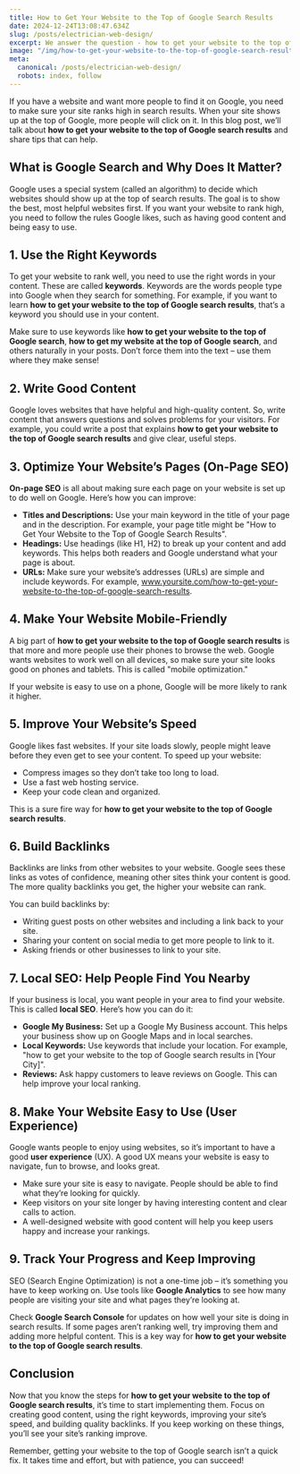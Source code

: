 ```yaml
---
title: How to Get Your Website to the Top of Google Search Results
date: 2024-12-24T13:08:47.634Z
slug: /posts/electrician-web-design/
excerpt: We answer the question - how to get your website to the top of google search results.
image: "/img/how-to-get-your-website-to-the-top-of-google-search-results.webp"
meta:
  canonical: /posts/electrician-web-design/
  robots: index, follow
---
```


If you have a website and want more people to find it on Google, you need to make sure your site ranks high in search results. When your site shows up at the top of Google, more people will click on it. In this blog post, we’ll talk about **how to get your website to the top of Google search results** and share tips that can help.

## What is Google Search and Why Does It Matter?

Google uses a special system (called an algorithm) to decide which websites should show up at the top of search results. The goal is to show the best, most helpful websites first. If you want your website to rank high, you need to follow the rules Google likes, such as having good content and being easy to use.

## 1. Use the Right Keywords

To get your website to rank well, you need to use the right words in your content. These are called **keywords**. Keywords are the words people type into Google when they search for something. For example, if you want to learn **how to get your website to the top of Google search results**, that’s a keyword you should use in your content.

Make sure to use keywords like **how to get your website to the top of Google search**, **how to get my website at the top of Google search**, and others naturally in your posts. Don’t force them into the text – use them where they make sense!

## 2. Write Good Content

Google loves websites that have helpful and high-quality content. So, write content that answers questions and solves problems for your visitors. For example, you could write a post that explains **how to get your website to the top of Google search results** and give clear, useful steps.

## 3. Optimize Your Website’s Pages (On-Page SEO)

**On-page SEO** is all about making sure each page on your website is set up to do well on Google. Here’s how you can improve:

- **Titles and Descriptions:** Use your main keyword in the title of your page and in the description. For example, your page title might be "How to Get Your Website to the Top of Google Search Results".
- **Headings:** Use headings (like H1, H2) to break up your content and add keywords. This helps both readers and Google understand what your page is about.
- **URLs:** Make sure your website’s addresses (URLs) are simple and include keywords. For example, www.yoursite.com/how-to-get-your-website-to-the-top-of-google-search-results.

## 4. Make Your Website Mobile-Friendly

A big part of **how to get your website to the top of Google search results** is that more and more people use their phones to browse the web. Google wants websites to work well on all devices, so make sure your site looks good on phones and tablets. This is called "mobile optimization."

If your website is easy to use on a phone, Google will be more likely to rank it higher.

## 5. Improve Your Website’s Speed

Google likes fast websites. If your site loads slowly, people might leave before they even get to see your content. To speed up your website:

- Compress images so they don’t take too long to load.
- Use a fast web hosting service.
- Keep your code clean and organized.

This is a sure fire way for **how to get your website to the top of Google search results**.

## 6. Build Backlinks

Backlinks are links from other websites to your website. Google sees these links as votes of confidence, meaning other sites think your content is good. The more quality backlinks you get, the higher your website can rank.

You can build backlinks by:

- Writing guest posts on other websites and including a link back to your site.
- Sharing your content on social media to get more people to link to it.
- Asking friends or other businesses to link to your site.

## 7. Local SEO: Help People Find You Nearby

If your business is local, you want people in your area to find your website. This is called **local SEO**. Here’s how you can do it:

- **Google My Business:** Set up a Google My Business account. This helps your business show up on Google Maps and in local searches.
- **Local Keywords:** Use keywords that include your location. For example, "how to get your website to the top of Google search results in [Your City]".
- **Reviews:** Ask happy customers to leave reviews on Google. This can help improve your local ranking.

## 8. Make Your Website Easy to Use (User Experience)

Google wants people to enjoy using websites, so it’s important to have a good **user experience** (UX). A good UX means your website is easy to navigate, fun to browse, and looks great.

- Make sure your site is easy to navigate. People should be able to find what they’re looking for quickly.
- Keep visitors on your site longer by having interesting content and clear calls to action.
- A well-designed website with good content will help you keep users happy and increase your rankings.

## 9. Track Your Progress and Keep Improving

SEO (Search Engine Optimization) is not a one-time job – it’s something you have to keep working on. Use tools like **Google Analytics** to see how many people are visiting your site and what pages they’re looking at.

Check **Google Search Console** for updates on how well your site is doing in search results. If some pages aren’t ranking well, try improving them and adding more helpful content. This is a key way for **how to get your website to the top of Google search results**.

## Conclusion

Now that you know the steps for **how to get your website to the top of Google search results**, it’s time to start implementing them. Focus on creating good content, using the right keywords, improving your site’s speed, and building quality backlinks. If you keep working on these things, you’ll see your site’s ranking improve.

Remember, getting your website to the top of Google search isn’t a quick fix. It takes time and effort, but with patience, you can succeed!
